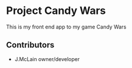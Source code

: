 # Project Candy Wars

This is my front end app to my game Candy Wars

## Contributors

- J.McLain owner/developer
